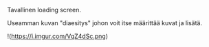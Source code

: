 Tavallinen loading screen.

Useamman kuvan "diaesitys" johon voit itse määrittää kuvat ja lisätä.

!(https://i.imgur.com/VqZ4dSc.png)
